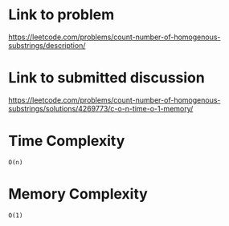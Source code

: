 # Link to problem
https://leetcode.com/problems/count-number-of-homogenous-substrings/description/

# Link to submitted discussion
https://leetcode.com/problems/count-number-of-homogenous-substrings/solutions/4269773/c-o-n-time-o-1-memory/

# Time Complexity
`O(n)`

# Memory Complexity
`O(1)`
